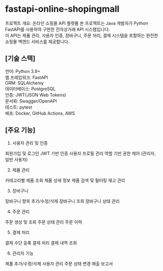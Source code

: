 # fastapi-online-shopingmall

프로젝트 개요: 온라인 쇼핑몰 API 플랫폼
본 프로젝트는 Java 개발자가 Python FastAPI를 사용하여 구현한 전자상거래 API 시스템입니다. </br>
이 API는 제품 관리, 사용자 인증, 장바구니, 주문 처리, 결제 시스템을 포함하는 완전한 쇼핑몰 백엔드 서비스를 제공합니다. </br>

## [기술 스택]

언어: Python 3.9+ </br>
웹 프레임워크: FastAPI </br>
ORM: SQLAlchemy </br>
데이터베이스: PostgreSQL </br>
인증: JWT(JSON Web Tokens) </br>
문서화: Swagger/OpenAPI </br>
테스트: pytest </br>
배포: Docker, GitHub Actions, AWS </br>

## [주요 기능] </br>

1. 사용자 관리 및 인증

회원가입 및 로그인
JWT 기반 인증
사용자 프로필 관리
역할 기반 권한 제어 (관리자, 일반 사용자)

2. 제품 관리

카테고리별 제품 조회
제품 상세 정보
제품 검색 및 필터링
재고 관리

3. 장바구니

장바구니 항목 추가/수정/삭제
장바구니 조회
장바구니 상태 관리

4. 주문 관리

주문 생성 및 조회
주문 상태 관리
주문 이력

5. 결제 처리

결제 수단 등록
결제 처리
결제 내역 조회

6. 관리자 기능

제품 추가/수정/삭제
사용자 관리
주문 상태 변경
매출 보고서

